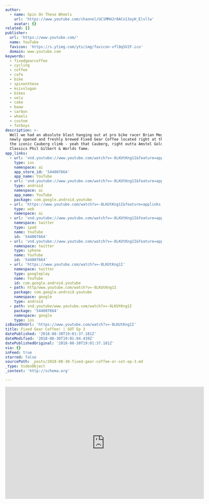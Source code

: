 ```yaml
---
author:
  - name: Spin On These Wheels
    url: 'https://www.youtube.com/channel/UC1MM42r0ACo13oyH_Elvllw'
    avatar: {}
related: []
publisher:
  url: 'https://www.youtube.com/'
  name: YouTube
  favicon: 'https://s.ytimg.com/yts/img/favicon-vfl8qSV2F.ico'
  domain: www.youtube.com
keywords:
  - fixedgearcoffee
  - cycling
  - coffee
  - cafe
  - bike
  - spinonthese
  - ksivslogan
  - bikes
  - velo
  - cake
  - baaw
  - carbon
  - wheels
  - custom
  - fatboys
description: >-
  Well we had an absolute blast hanging out at pro bike racer Brian Megen's
  newly opened and freshly brewed Fixed Gear Coffee located right at the base of
  the iconic Cauberg climb - yeah that Cauberg, right outta Amstel Gold Spring
  Classics Phil Gilbert & Worlds fame.
app_links:
  - url: 'vnd.youtube://www.youtube.com/watch?v=-8LKUtKng1I&feature=applinks'
    type: ios
    namespace: ai
    app_store_id: '544007664'
    app_name: YouTube
  - url: 'vnd.youtube://www.youtube.com/watch?v=-8LKUtKng1I&feature=applinks'
    type: android
    namespace: ai
    app_name: YouTube
    package: com.google.android.youtube
  - url: 'https://www.youtube.com/watch?v=-8LKUtKng1I&feature=applinks'
    type: web
    namespace: ai
  - url: 'vnd.youtube://www.youtube.com/watch?v=-8LKUtKng1I&feature=applinks'
    namespace: twitter
    type: ipad
    name: YouTube
    id: '544007664'
  - url: 'vnd.youtube://www.youtube.com/watch?v=-8LKUtKng1I&feature=applinks'
    namespace: twitter
    type: iphone
    name: YouTube
    id: '544007664'
  - url: 'https://www.youtube.com/watch?v=-8LKUtKng1I'
    namespace: twitter
    type: googleplay
    name: YouTube
    id: com.google.android.youtube
  - path: http/www.youtube.com/watch?v=-8LKUtKng1I
    package: com.google.android.youtube
    namespace: google
    type: android
  - path: vnd.youtube/www.youtube.com/watch?v=-8LKUtKng1I
    package: '544007664'
    namespace: google
    type: ios
isBasedOnUrl: 'https://www.youtube.com/watch?v=-8LKUtKng1I'
title: Fixed Gear Coffee! | SOT Ep 3
datePublished: '2018-08-30T19:01:37.181Z'
dateModified: '2018-08-30T19:01:04.439Z'
datePublishedOriginal: '2018-08-30T19:01:37.181Z'
via: {}
inFeed: true
starred: false
sourcePath: _posts/2018-08-30-fixed-gear-coffee-or-sot-ep-3.md
_type: VideoObject
_context: 'http://schema.org'

---
```

<iframe src="https://cdn.embedly.com/widgets/media.html?src=https%3A%2F%2Fwww.youtube.com%2Fembed%2F-8LKUtKng1I%3Ffeature%3Doembed&amp;url=http%3A%2F%2Fwww.youtube.com%2Fwatch%3Fv%3D-8LKUtKng1I&amp;image=https%3A%2F%2Fi.ytimg.com%2Fvi%2F-8LKUtKng1I%2Fhqdefault.jpg&amp;key=a715cf41cc93453ca338d350cd26f87b&amp;type=text%2Fhtml&amp;schema=youtube" width="640" height="360" scrolling="no" frameborder="0" allowfullscreen="true" style=""></iframe>
